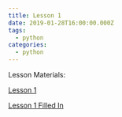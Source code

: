 ```yaml
---
title: Lesson 1
date: 2019-01-28T16:00:00.000Z
tags:
  - python
categories:
  - python
---
```

Lesson Materials:

[Lesson 1](https://github.com/kiangtengl/python_101/releases/download/lesson_1/GIC_Lesson_1.ipynb)

[Lesson 1 Filled In](https://github.com/kiangtengl/python_101/releases/download/lesson_1/GIC_Lesson_1.ipynb)
